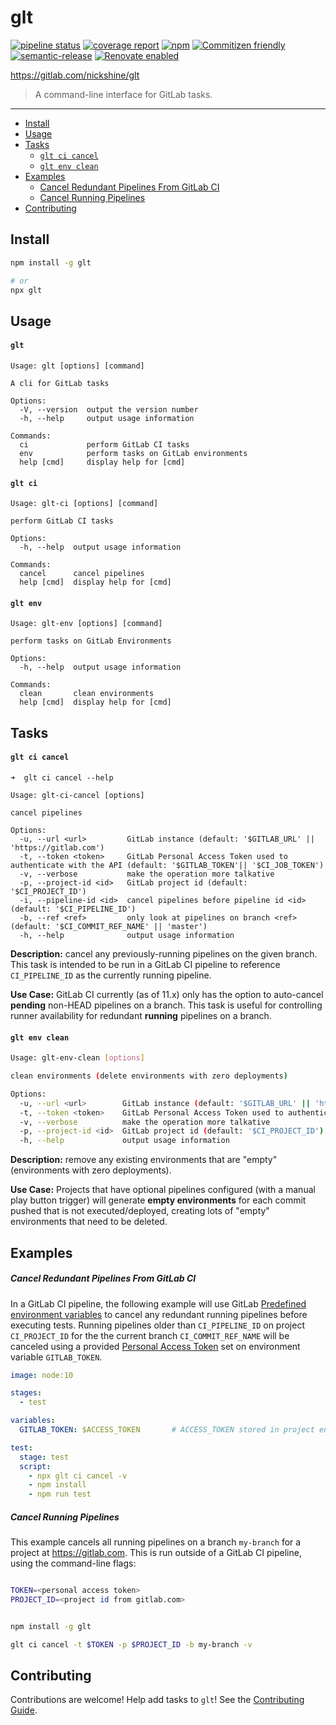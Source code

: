 # glt


[![pipeline status](https://gitlab.com/nickshine/glt/badges/master/pipeline.svg)](https://gitlab.com/nickshine/glt/commits/master)
[![coverage report](https://gitlab.com/nickshine/glt/badges/master/coverage.svg)](https://gitlab.com/nickshine/glt/commits/master)
[![npm](https://img.shields.io/npm/v/glt.svg)](https://www.npmjs.com/package/glt)
[![Commitizen friendly](https://img.shields.io/badge/commitizen-friendly-brightgreen.svg)](http://commitizen.github.io/cz-cli/)
[![semantic-release](https://img.shields.io/badge/%20%20%F0%9F%93%A6%F0%9F%9A%80-semantic--release-e10079.svg)](https://github.com/semantic-release/semantic-release)
[![Renovate enabled](https://img.shields.io/badge/renovate-enabled-brightgreen.svg)](https://renovatebot.com/)

https://gitlab.com/nickshine/glt

>A command-line interface for GitLab tasks.

---

* [Install](#install)
* [Usage](#usage)
* [Tasks](#tasks)
  * [`glt ci cancel`](#glt-ci-cancel)
  * [`glt env clean`](#glt-env-clean)
* [Examples](#examples)
  * [Cancel Redundant Pipelines From GitLab CI](#cancel-running-pipelines)  
  * [Cancel Running Pipelines](#cancel-running-pipelines)
* [Contributing](#contributing)

## Install

```bash
npm install -g glt

# or
npx glt
```
## Usage

#### `glt`

```
Usage: glt [options] [command]

A cli for GitLab tasks

Options:
  -V, --version  output the version number
  -h, --help     output usage information

Commands:
  ci             perform GitLab CI tasks
  env            perform tasks on GitLab environments
  help [cmd]     display help for [cmd]
```

#### `glt ci`

```
Usage: glt-ci [options] [command]

perform GitLab CI tasks

Options:
  -h, --help  output usage information

Commands:
  cancel      cancel pipelines
  help [cmd]  display help for [cmd]

```

#### `glt env`

```
Usage: glt-env [options] [command]

perform tasks on GitLab Environments

Options:
  -h, --help  output usage information

Commands:
  clean       clean environments
  help [cmd]  display help for [cmd]
```

## Tasks

#### `glt ci cancel`

```
➜  glt ci cancel --help

Usage: glt-ci-cancel [options]

cancel pipelines

Options:
  -u, --url <url>         GitLab instance (default: '$GITLAB_URL' || 'https://gitlab.com')
  -t, --token <token>     GitLab Personal Access Token used to authenticate with the API (default: '$GITLAB_TOKEN'|| '$CI_JOB_TOKEN')
  -v, --verbose           make the operation more talkative
  -p, --project-id <id>   GitLab project id (default: '$CI_PROJECT_ID')
  -i, --pipeline-id <id>  cancel pipelines before pipeline id <id> (default: '$CI_PIPELINE_ID')
  -b, --ref <ref>         only look at pipelines on branch <ref> (default: '$CI_COMMIT_REF_NAME' || 'master')
  -h, --help              output usage information
```

__Description:__ cancel any previously-running pipelines on the given branch.
This task is intended to be run in a GitLab CI pipeline to reference `CI_PIPELINE_ID` as the
currently running pipeline.

__Use Case:__ GitLab CI currently (as of 11.x) only has the option
to auto-cancel __pending__ non-HEAD pipelines on a branch. This task is useful
for controlling runner availability for redundant __running__ pipelines on a
branch.

#### `glt env clean`

```bash
Usage: glt-env-clean [options]

clean environments (delete environments with zero deployments)

Options:
  -u, --url <url>        GitLab instance (default: '$GITLAB_URL' || 'https://gitlab.com')
  -t, --token <token>    GitLab Personal Access Token used to authenticate with the API (default: '$GITLAB_TOKEN'|| '$CI_JOB_TOKEN')
  -v, --verbose          make the operation more talkative
  -p, --project-id <id>  GitLab project id (default: '$CI_PROJECT_ID')
  -h, --help             output usage information
```

__Description:__ remove any existing environments that are "empty"
(environments with zero deployments).

__Use Case:__ Projects that have optional pipelines configured (with a manual
play button trigger) will generate __empty environments__ for each commit pushed
that is not executed/deployed, creating lots of "empty" environments that need
to be deleted.

## Examples

##### Cancel Redundant Pipelines From GitLab CI

In a GitLab CI pipeline, the following example will use GitLab [Predefined environment variables][predefined-vars] to cancel any redundant running pipelines before executing tests. Running pipelines older than `CI_PIPELINE_ID` on project `CI_PROJECT_ID` for the the current branch `CI_COMMIT_REF_NAME` will be canceled using a provided [Personal Access Token][access-tokens] set on environment variable `GITLAB_TOKEN`.

```yaml
image: node:10

stages:
  - test

variables:
  GITLAB_TOKEN: $ACCESS_TOKEN       # ACCESS_TOKEN stored in project env vars

test:
  stage: test
  script:
    - npx glt ci cancel -v
    - npm install
    - npm run test
```

##### Cancel Running Pipelines

This example cancels all running pipelines on a branch `my-branch` for a project
at https://gitlab.com. This is run outside of a GitLab CI pipeline, using the
command-line flags:

```bash

TOKEN=<personal access token>
PROJECT_ID=<project id from gitlab.com>


npm install -g glt

glt ci cancel -t $TOKEN -p $PROJECT_ID -b my-branch -v

```

## Contributing

Contributions are welcome! Help add tasks to `glt`! See the [Contributing Guide](CONTRIBUTING.md).

[predefined-vars]:https://docs.gitlab.com/ee/ci/variables/#predefined-environment-variables
[access-tokens]:https://docs.gitlab.com/ee/user/profile/personal_access_tokens.html
